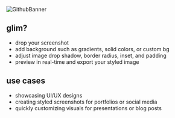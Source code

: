 ![GithubBanner](./public/opengraph-img.png)

## glim?

- drop your screenshot
- add background such as gradients, solid colors, or custom bg
- adjust image drop shadow, border radius, inset, and padding
- preview in real-time and export your styled image

## use cases

- showcasing UI/UX designs
- creating styled screenshots for portfolios or social media
- quickly customizing visuals for presentations or blog posts

